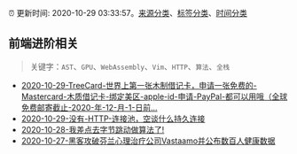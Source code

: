 :alarm_clock: 更新时间: 2020-10-29 03:33:57。[来源分类](../README.md)、[标签分类](../TAGS.md)、[时间分类](../TIMELINE.md)

## 前端进阶相关


> 关键字：`AST`、`GPU`、`WebAssembly`、`Vim`、`HTTP`、`算法`、`全栈`



- [2020-10-29-TreeCard-世界上第一张木制借记卡，申请一张免费的-Mastercard-木质借记卡-绑定美区-apple-id-申请-PayPal-都可以用哦（全球免费邮寄截止-2020-年-12-月-1-日前...](https://www.v2ex.com/t/719719) 
- [2020-10-29-没有-HTTP-连接池，空谈什么持久连接](https://toutiao.io/k/mth6ipj) 
- [2020-10-28-我差点去字节跳动做算法了!](https://sec.thief.one/article_content?a_id=882ea262dcf087cc7cff1093caa2e5b6) 
- [2020-10-27-黑客攻破芬兰心理治疗公司Vastaamo并公布数百人健康数据](https://sec.thief.one/article_content?a_id=50df8f87b6aff2ac286d3c2b81977a9e) 